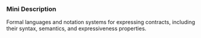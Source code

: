 ### Mini Description

Formal languages and notation systems for expressing contracts, including their syntax, semantics, and expressiveness properties.
